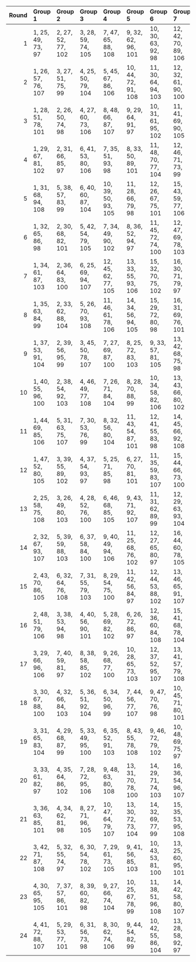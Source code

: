 |   Round | Group 1            | Group 2            | Group 3            | Group 4             | Group 5             | Group 6             | Group 7             | Group 8             | Group 9             | Group 10            | Group 11            | Group 12            | Group 13      | Group 14      | Group 15      | Group 16       | Group 17       | Group 18       | Group 19       | Group 20       | Group 21       | Group 22       | Group 23       | Group 24       |
|--------:|:-------------------|:-------------------|:-------------------|:--------------------|:--------------------|:--------------------|:--------------------|:--------------------|:--------------------|:--------------------|:--------------------|:--------------------|:--------------|:--------------|:--------------|:---------------|:---------------|:---------------|:---------------|:---------------|:---------------|:---------------|:---------------|:---------------|
|       1 | 1, 25, 49, 73, 97  | 2, 27, 52, 77, 102 | 3, 28, 59, 74, 105 | 7, 47, 65, 88, 108  | 9, 32, 62, 96, 101  | 10, 30, 63, 92, 98  | 12, 42, 70, 89, 106 | 13, 48, 50, 86, 103 | 14, 46, 51, 82, 100 | 19, 37, 66, 94, 99  | 20, 39, 67, 90, 104 | 22, 40, 53, 85, 107 | 4, 26, 58, 78 | 5, 34, 60, 91 | 6, 36, 57, 95 | 8, 45, 68, 84  | 11, 44, 71, 93 | 15, 33, 54, 76 | 16, 35, 55, 80 | 17, 29, 69, 83 | 18, 31, 72, 87 | 21, 38, 56, 81 | 23, 43, 61, 79 | 24, 41, 64, 75 |
|       2 | 1, 26, 57, 76, 107 | 3, 27, 51, 75, 99  | 4, 25, 50, 79, 104 | 5, 45, 67, 86, 106  | 10, 44, 72, 91, 108 | 11, 30, 64, 94, 103 | 12, 32, 61, 90, 100 | 15, 46, 52, 88, 101 | 16, 48, 49, 84, 98  | 17, 39, 68, 96, 97  | 18, 37, 65, 92, 102 | 24, 38, 55, 87, 105 | 2, 28, 60, 80 | 6, 47, 66, 82 | 7, 36, 58, 89 | 8, 34, 59, 93  | 9, 42, 69, 95  | 13, 35, 56, 74 | 14, 33, 53, 78 | 19, 31, 71, 81 | 20, 29, 70, 85 | 21, 41, 63, 77 | 22, 43, 62, 73 | 23, 40, 54, 83 |
|       3 | 1, 28, 51, 78, 101 | 2, 26, 50, 74, 98  | 4, 27, 60, 73, 106 | 8, 48, 66, 87, 107  | 9, 29, 64, 91, 97   | 10, 31, 61, 95, 102 | 11, 41, 69, 90, 105 | 13, 45, 52, 81, 99  | 14, 47, 49, 85, 104 | 19, 40, 68, 89, 103 | 20, 38, 65, 93, 100 | 21, 39, 54, 86, 108 | 3, 25, 57, 77 | 5, 35, 58, 96 | 6, 33, 59, 92 | 7, 46, 67, 83  | 12, 43, 72, 94 | 15, 36, 56, 79 | 16, 34, 53, 75 | 17, 32, 71, 88 | 18, 30, 70, 84 | 22, 37, 55, 82 | 23, 42, 63, 76 | 24, 44, 62, 80 |
|       4 | 1, 29, 67, 81, 102 | 2, 31, 66, 85, 97  | 6, 41, 53, 80, 106 | 7, 35, 51, 93, 98   | 8, 33, 50, 89, 101  | 11, 48, 70, 77, 104 | 12, 46, 71, 73, 99  | 16, 37, 62, 83, 108 | 17, 47, 60, 86, 100 | 18, 45, 57, 82, 103 | 19, 26, 64, 92, 105 | 23, 34, 68, 74, 107 | 3, 44, 58, 95 | 4, 42, 59, 91 | 5, 43, 56, 76 | 9, 25, 55, 90  | 10, 27, 54, 94 | 13, 38, 69, 88 | 14, 40, 72, 84 | 15, 39, 63, 87 | 20, 28, 61, 96 | 21, 30, 49, 75 | 22, 32, 52, 79 | 24, 36, 65, 78 |
|       5 | 1, 31, 68, 94, 108 | 5, 38, 57, 83, 99  | 6, 40, 60, 87, 104 | 10, 39, 50, 93, 105 | 11, 28, 66, 79, 98  | 12, 26, 67, 75, 101 | 15, 43, 59, 77, 106 | 17, 33, 63, 74, 102 | 18, 35, 62, 78, 97  | 20, 30, 55, 81, 107 | 21, 46, 53, 96, 103 | 22, 48, 56, 92, 100 | 2, 29, 65, 90 | 3, 34, 72, 76 | 4, 36, 69, 80 | 7, 42, 52, 82  | 8, 44, 49, 86  | 9, 37, 51, 89  | 13, 27, 64, 84 | 14, 25, 61, 88 | 16, 41, 58, 73 | 19, 32, 54, 85 | 23, 47, 71, 95 | 24, 45, 70, 91 |
|       6 | 1, 32, 65, 86, 98  | 2, 30, 68, 82, 101 | 5, 42, 54, 79, 105 | 7, 34, 49, 90, 102  | 8, 36, 52, 94, 97   | 11, 45, 72, 74, 100 | 12, 47, 69, 78, 103 | 15, 38, 61, 84, 107 | 17, 46, 58, 81, 104 | 18, 48, 59, 85, 99  | 20, 25, 63, 91, 106 | 24, 33, 67, 73, 108 | 3, 41, 60, 92 | 4, 43, 57, 96 | 6, 44, 55, 75 | 9, 28, 53, 93  | 10, 26, 56, 89 | 13, 39, 71, 83 | 14, 37, 70, 87 | 16, 40, 64, 88 | 19, 27, 62, 95 | 21, 31, 51, 80 | 22, 29, 50, 76 | 23, 35, 66, 77 |
|       7 | 1, 34, 61, 87, 103 | 2, 36, 64, 83, 100 | 6, 25, 69, 94, 107 | 12, 45, 62, 77, 105 | 13, 33, 55, 93, 106 | 15, 32, 70, 75, 102 | 16, 30, 71, 79, 97  | 17, 42, 49, 92, 99  | 18, 44, 52, 96, 104 | 21, 37, 59, 78, 98  | 22, 39, 58, 74, 101 | 23, 28, 50, 81, 108 | 3, 46, 56, 86 | 4, 48, 53, 82 | 5, 27, 72, 90 | 7, 38, 68, 80  | 8, 40, 65, 76  | 9, 31, 60, 88  | 10, 29, 57, 84 | 11, 47, 63, 73 | 14, 35, 54, 89 | 19, 43, 67, 91 | 20, 41, 66, 95 | 24, 26, 51, 85 |
|       8 | 1, 35, 63, 84, 99  | 2, 33, 62, 88, 104 | 5, 26, 70, 93, 108 | 11, 46, 61, 78, 106 | 14, 34, 56, 94, 105 | 15, 29, 72, 80, 98  | 16, 31, 69, 76, 101 | 17, 43, 51, 95, 103 | 18, 41, 50, 91, 100 | 21, 40, 57, 73, 102 | 22, 38, 60, 77, 97  | 24, 27, 49, 82, 107 | 3, 47, 54, 81 | 4, 45, 55, 85 | 6, 28, 71, 89 | 7, 39, 66, 75  | 8, 37, 67, 79  | 9, 30, 58, 83  | 10, 32, 59, 87 | 12, 48, 64, 74 | 13, 36, 53, 90 | 19, 42, 65, 96 | 20, 44, 68, 92 | 23, 25, 52, 86 |
|       9 | 1, 37, 53, 91, 104 | 2, 39, 56, 95, 99  | 3, 45, 50, 78, 107 | 7, 27, 69, 87, 100  | 8, 25, 72, 83, 103  | 9, 33, 57, 81, 105  | 13, 42, 68, 75, 98  | 14, 44, 65, 79, 101 | 18, 38, 71, 76, 106 | 22, 30, 59, 90, 108 | 23, 41, 62, 84, 102 | 24, 43, 63, 88, 97  | 4, 47, 51, 74 | 5, 46, 64, 89 | 6, 48, 61, 93 | 10, 35, 60, 85 | 11, 36, 67, 82 | 12, 34, 66, 86 | 15, 31, 49, 96 | 16, 29, 52, 92 | 17, 40, 70, 80 | 19, 28, 55, 77 | 20, 26, 54, 73 | 21, 32, 58, 94 |
|      10 | 1, 40, 55, 96, 100 | 2, 38, 54, 92, 103 | 4, 46, 49, 77, 108 | 7, 26, 71, 84, 104  | 8, 28, 70, 88, 99   | 10, 34, 58, 82, 106 | 13, 43, 66, 80, 102 | 14, 41, 67, 76, 97  | 17, 37, 72, 75, 105 | 21, 29, 60, 89, 107 | 23, 44, 64, 87, 98  | 24, 42, 61, 83, 101 | 3, 48, 52, 73 | 5, 47, 62, 94 | 6, 45, 63, 90 | 9, 36, 59, 86  | 11, 33, 65, 85 | 12, 35, 68, 81 | 15, 30, 51, 91 | 16, 32, 50, 95 | 18, 39, 69, 79 | 19, 25, 53, 74 | 20, 27, 56, 78 | 22, 31, 57, 93 |
|      11 | 1, 44, 69, 85, 106 | 5, 31, 63, 75, 107 | 7, 30, 53, 76, 99  | 8, 32, 56, 80, 104  | 11, 43, 54, 87, 101 | 12, 41, 55, 83, 98  | 14, 45, 66, 92, 108 | 15, 27, 58, 93, 103 | 16, 25, 59, 89, 100 | 20, 35, 49, 88, 105 | 21, 34, 70, 95, 97  | 22, 36, 71, 91, 102 | 2, 42, 72, 81 | 3, 37, 64, 90 | 4, 39, 61, 94 | 6, 29, 62, 79  | 9, 38, 50, 73  | 10, 40, 51, 77 | 13, 47, 67, 96 | 17, 48, 57, 78 | 18, 46, 60, 74 | 19, 33, 52, 84 | 23, 26, 65, 82 | 24, 28, 68, 86 |
|      12 | 1, 47, 52, 80, 105 | 3, 39, 55, 89, 102 | 4, 37, 54, 93, 97  | 5, 25, 71, 85, 98   | 6, 27, 70, 81, 101  | 11, 35, 59, 83, 107 | 15, 44, 66, 73, 100 | 16, 42, 67, 77, 103 | 20, 40, 69, 74, 108 | 21, 43, 64, 82, 104 | 22, 41, 61, 86, 99  | 24, 32, 57, 92, 106 | 2, 45, 49, 76 | 7, 48, 62, 91 | 8, 46, 63, 95 | 9, 34, 65, 84  | 10, 36, 68, 88 | 12, 33, 58, 87 | 13, 29, 51, 94 | 14, 31, 50, 90 | 17, 26, 53, 79 | 18, 28, 56, 75 | 19, 38, 72, 78 | 23, 30, 60, 96 |
|      13 | 2, 25, 58, 75, 108 | 3, 26, 49, 80, 103 | 4, 28, 52, 76, 100 | 6, 46, 68, 85, 105  | 9, 43, 71, 92, 107  | 11, 31, 62, 89, 99  | 12, 29, 63, 93, 104 | 15, 47, 50, 83, 97  | 16, 45, 51, 87, 102 | 17, 38, 66, 91, 101 | 18, 40, 67, 95, 98  | 23, 37, 56, 88, 106 | 1, 27, 59, 79 | 5, 48, 65, 81 | 7, 33, 60, 94 | 8, 35, 57, 90  | 10, 41, 70, 96 | 13, 34, 54, 77 | 14, 36, 55, 73 | 19, 30, 69, 86 | 20, 32, 72, 82 | 21, 44, 61, 74 | 22, 42, 64, 78 | 24, 39, 53, 84 |
|      14 | 2, 32, 67, 93, 107 | 5, 39, 59, 88, 103 | 6, 37, 58, 84, 100 | 9, 40, 49, 94, 106  | 11, 25, 68, 76, 102 | 12, 27, 65, 80, 97  | 16, 44, 60, 78, 105 | 17, 36, 61, 77, 98  | 18, 34, 64, 73, 101 | 19, 29, 56, 82, 108 | 21, 47, 55, 91, 99  | 22, 45, 54, 95, 104 | 1, 30, 66, 89 | 3, 35, 70, 79 | 4, 33, 71, 75 | 7, 43, 50, 85  | 8, 41, 51, 81  | 10, 38, 52, 90 | 13, 26, 62, 87 | 14, 28, 63, 83 | 15, 42, 57, 74 | 20, 31, 53, 86 | 23, 46, 69, 92 | 24, 48, 72, 96 |
|      15 | 2, 43, 70, 86, 105 | 6, 32, 64, 76, 108 | 7, 31, 55, 79, 103 | 8, 29, 54, 75, 100  | 11, 42, 56, 84, 97  | 12, 44, 53, 88, 102 | 13, 46, 65, 91, 107 | 15, 26, 60, 90, 99  | 16, 28, 57, 94, 104 | 19, 36, 50, 87, 106 | 21, 35, 72, 92, 101 | 22, 33, 69, 96, 98  | 1, 41, 71, 82 | 3, 40, 62, 93 | 4, 38, 63, 89 | 5, 30, 61, 80  | 9, 39, 52, 78  | 10, 37, 49, 74 | 14, 48, 68, 95 | 17, 45, 59, 73 | 18, 47, 58, 77 | 20, 34, 51, 83 | 23, 27, 67, 85 | 24, 25, 66, 81 |
|      16 | 2, 48, 51, 79, 106 | 3, 38, 53, 94, 98  | 4, 40, 56, 90, 101 | 5, 28, 69, 82, 102  | 6, 26, 72, 86, 97   | 12, 36, 60, 84, 108 | 15, 41, 68, 78, 104 | 16, 43, 65, 74, 99  | 19, 39, 70, 73, 107 | 21, 42, 62, 85, 100 | 22, 44, 63, 81, 103 | 23, 31, 58, 91, 105 | 1, 46, 50, 75 | 7, 45, 64, 96 | 8, 47, 61, 92 | 9, 35, 67, 87  | 10, 33, 66, 83 | 11, 34, 57, 88 | 13, 32, 49, 89 | 14, 30, 52, 93 | 17, 27, 55, 76 | 18, 25, 54, 80 | 20, 37, 71, 77 | 24, 29, 59, 95 |
|      17 | 3, 29, 66, 96, 106 | 7, 40, 59, 81, 97  | 8, 38, 58, 85, 102 | 9, 26, 68, 77, 100  | 10, 28, 65, 73, 103 | 12, 37, 52, 95, 107 | 13, 41, 57, 79, 108 | 18, 32, 53, 83, 105 | 19, 35, 61, 76, 104 | 20, 33, 64, 80, 99  | 23, 48, 55, 94, 101 | 24, 46, 54, 90, 98  | 1, 36, 70, 74 | 2, 34, 71, 78 | 4, 31, 67, 92 | 5, 44, 50, 84  | 6, 42, 51, 88  | 11, 39, 49, 91 | 14, 43, 60, 75 | 15, 25, 62, 82 | 16, 27, 63, 86 | 17, 30, 56, 87 | 21, 45, 69, 93 | 22, 47, 72, 89 |
|      18 | 3, 30, 67, 88, 100 | 4, 32, 66, 84, 103 | 5, 36, 51, 92, 104 | 6, 34, 50, 96, 99   | 7, 44, 56, 77, 107  | 9, 47, 70, 76, 98   | 10, 45, 71, 80, 101 | 13, 40, 63, 82, 105 | 18, 27, 61, 89, 108 | 19, 48, 60, 83, 102 | 20, 46, 57, 87, 97  | 22, 35, 65, 75, 106 | 1, 43, 58, 90 | 2, 41, 59, 94 | 8, 42, 53, 73 | 11, 26, 55, 95 | 12, 28, 54, 91 | 14, 38, 62, 86 | 15, 37, 69, 81 | 16, 39, 72, 85 | 17, 25, 64, 93 | 21, 33, 68, 79 | 23, 29, 49, 78 | 24, 31, 52, 74 |
|      19 | 3, 31, 65, 83, 104 | 4, 29, 68, 87, 99  | 5, 33, 49, 95, 100 | 6, 35, 52, 91, 103  | 8, 43, 55, 78, 108  | 9, 46, 72, 79, 102  | 10, 48, 69, 75, 97  | 14, 39, 64, 81, 106 | 17, 28, 62, 90, 107 | 19, 45, 58, 88, 98  | 20, 47, 59, 84, 101 | 21, 36, 66, 76, 105 | 1, 42, 60, 93 | 2, 44, 57, 89 | 7, 41, 54, 74 | 11, 27, 53, 92 | 12, 25, 56, 96 | 13, 37, 61, 85 | 15, 40, 71, 86 | 16, 38, 70, 82 | 18, 26, 63, 94 | 22, 34, 67, 80 | 23, 32, 51, 73 | 24, 30, 50, 77 |
|      20 | 3, 33, 61, 82, 97  | 4, 35, 64, 86, 102 | 7, 28, 72, 95, 106 | 9, 48, 63, 80, 108  | 13, 31, 70, 78, 100 | 14, 29, 71, 74, 103 | 16, 36, 54, 96, 107 | 19, 41, 49, 93, 101 | 20, 43, 52, 89, 98  | 22, 25, 51, 84, 105 | 23, 38, 59, 75, 104 | 24, 40, 58, 79, 99  | 1, 45, 56, 83 | 2, 47, 53, 87 | 5, 37, 68, 73 | 6, 39, 65, 77  | 8, 26, 69, 91  | 10, 46, 62, 76 | 11, 32, 60, 81 | 12, 30, 57, 85 | 15, 34, 55, 92 | 17, 44, 67, 94 | 18, 42, 66, 90 | 21, 27, 50, 88 |
|      21 | 3, 36, 63, 85, 101 | 4, 34, 62, 81, 98  | 8, 27, 71, 96, 105 | 10, 47, 64, 79, 107 | 13, 30, 72, 73, 104 | 14, 32, 69, 77, 99  | 15, 35, 53, 95, 108 | 19, 44, 51, 90, 97  | 20, 42, 50, 94, 102 | 21, 26, 52, 83, 106 | 23, 39, 57, 80, 100 | 24, 37, 60, 76, 103 | 1, 48, 54, 88 | 2, 46, 55, 84 | 5, 40, 66, 78 | 6, 38, 67, 74  | 7, 25, 70, 92  | 9, 45, 61, 75  | 11, 29, 58, 86 | 12, 31, 59, 82 | 16, 33, 56, 91 | 17, 41, 65, 89 | 18, 43, 68, 93 | 22, 28, 49, 87 |
|      22 | 3, 42, 71, 87, 108 | 5, 32, 55, 74, 97  | 6, 30, 54, 78, 102 | 7, 29, 61, 73, 105  | 9, 41, 56, 85, 103  | 10, 43, 53, 81, 100 | 13, 25, 60, 95, 101 | 14, 27, 57, 91, 98  | 16, 47, 68, 90, 106 | 18, 33, 51, 86, 107 | 23, 36, 72, 93, 99  | 24, 34, 69, 89, 104 | 1, 39, 62, 92 | 2, 37, 63, 96 | 4, 44, 70, 83 | 8, 31, 64, 77  | 11, 40, 52, 75 | 12, 38, 49, 79 | 15, 45, 65, 94 | 17, 35, 50, 82 | 19, 46, 59, 80 | 20, 48, 58, 76 | 21, 28, 67, 84 | 22, 26, 66, 88 |
|      23 | 4, 30, 65, 95, 105 | 7, 37, 57, 86, 101 | 8, 39, 60, 82, 98  | 9, 27, 66, 74, 104  | 10, 25, 67, 78, 99  | 11, 38, 51, 96, 108 | 14, 42, 58, 80, 107 | 17, 31, 54, 84, 106 | 19, 34, 63, 79, 100 | 20, 36, 62, 75, 103 | 23, 45, 53, 89, 97  | 24, 47, 56, 93, 102 | 1, 33, 72, 77 | 2, 35, 69, 73 | 3, 32, 68, 91 | 5, 41, 52, 87  | 6, 43, 49, 83  | 12, 40, 50, 92 | 13, 44, 59, 76 | 15, 28, 64, 85 | 16, 26, 61, 81 | 18, 29, 55, 88 | 21, 48, 71, 90 | 22, 46, 70, 94 |
|      24 | 4, 41, 72, 88, 107 | 5, 29, 53, 77, 101 | 6, 31, 56, 73, 98  | 8, 30, 62, 74, 106  | 9, 44, 54, 82, 99   | 10, 42, 55, 86, 104 | 13, 28, 58, 92, 97  | 14, 26, 59, 96, 102 | 15, 48, 67, 89, 105 | 17, 34, 52, 85, 108 | 23, 33, 70, 90, 103 | 24, 35, 71, 94, 100 | 1, 38, 64, 95 | 2, 40, 61, 91 | 3, 43, 69, 84 | 7, 32, 63, 78  | 11, 37, 50, 80 | 12, 39, 51, 76 | 16, 46, 66, 93 | 18, 36, 49, 81 | 19, 47, 57, 75 | 20, 45, 60, 79 | 21, 25, 65, 87 | 22, 27, 68, 83 |